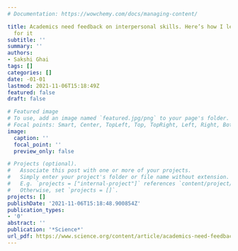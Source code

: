 ```yaml
---
# Documentation: https://wowchemy.com/docs/managing-content/

title: Academics need feedback on interpersonal skills. Here’s how I learned to ask
  for it
subtitle: ''
summary: ''
authors:
- Sakshi Ghai
tags: []
categories: []
date: -01-01
lastmod: 2021-11-06T15:18:49Z
featured: false
draft: false

# Featured image
# To use, add an image named `featured.jpg/png` to your page's folder.
# Focal points: Smart, Center, TopLeft, Top, TopRight, Left, Right, BottomLeft, Bottom, BottomRight.
image:
  caption: ''
  focal_point: ''
  preview_only: false

# Projects (optional).
#   Associate this post with one or more of your projects.
#   Simply enter your project's folder or file name without extension.
#   E.g. `projects = ["internal-project"]` references `content/project/deep-learning/index.md`.
#   Otherwise, set `projects = []`.
projects: []
publishDate: '2021-11-06T15:18:48.900854Z'
publication_types:
- '0'
abstract: ''
publication: '*Science*'
url_pdf: https://www.science.org/content/article/academics-need-feedback-interpersonal-skills-here-s-how-i-learned-ask-it
---
```

